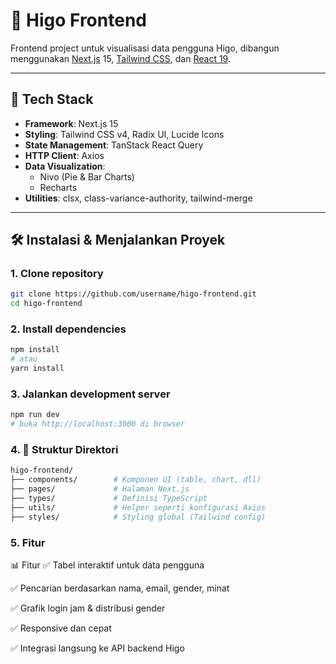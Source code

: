 # 🧭 Higo Frontend

Frontend project untuk visualisasi data pengguna Higo, dibangun menggunakan [Next.js](https://nextjs.org/) 15, [Tailwind CSS](https://tailwindcss.com/), dan [React 19](https://reactjs.org/).

---

## 🚀 Tech Stack

- **Framework**: Next.js 15
- **Styling**: Tailwind CSS v4, Radix UI, Lucide Icons
- **State Management**: TanStack React Query
- **HTTP Client**: Axios
- **Data Visualization**:
  - Nivo (Pie & Bar Charts)
  - Recharts
- **Utilities**: clsx, class-variance-authority, tailwind-merge

---

## 🛠️ Instalasi & Menjalankan Proyek

### 1. Clone repository

```bash
git clone https://github.com/username/higo-frontend.git
cd higo-frontend
```

### 2. Install dependencies

```bash
npm install
# atau
yarn install
```

### 3. Jalankan development server

```bash
npm run dev
# buka http://localhost:3000 di browser
```

### 4. 📁 Struktur Direktori

```bash
higo-frontend/
├── components/        # Komponen UI (table, chart, dll)
├── pages/             # Halaman Next.js
├── types/             # Definisi TypeScript
├── utils/             # Helper seperti konfigurasi Axios
├── styles/            # Styling global (Tailwind config)
```

### 5. Fitur

📊 Fitur
✅ Tabel interaktif untuk data pengguna

✅ Pencarian berdasarkan nama, email, gender, minat

✅ Grafik login jam & distribusi gender

✅ Responsive dan cepat

✅ Integrasi langsung ke API backend Higo
